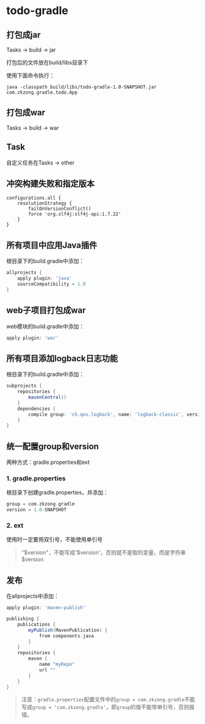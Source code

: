 # todo-gradle

## 打包成jar
Tasks -> build -> jar

打包后的文件放在build/libs目录下

使用下面命令执行：
```
java -classpath build/libs/todo-gradle-1.0-SNAPSHOT.jar com.zkzong.gradle.todo.App
```

## 打包成war
Tasks -> build -> war

## Task
自定义任务在Tasks -> other

## 冲突构建失败和指定版本

```
configurations.all {
    resolutionStrategy {
        failOnVersionConflict()
        force 'org.slf4j:slf4j-api:1.7.22'
    }
}
```

## 所有项目中应用Java插件
根目录下的build.gradle中添加：
```groovy
allprojects {
    apply plugin: 'java'
    sourceCompatibility = 1.8
}
```
## web子项目打包成war
web模块的build.gradle中添加：
```groovy
apply plugin: 'war'
```

## 所有项目添加logback日志功能
根目录下的build.gradle中添加：
```groovy
subprojects {
    repositories {
        mavenCentral()
    }
    dependencies {
        compile group: 'ch.qos.logback', name: 'logback-classic', version: '1.2.3'
    }
}
```
## 统一配置group和version

两种方式：gradle.properties和ext

### 1. gradle.properties

根目录下创建gradle.properties，并添加：
```groovy
group = com.zkzong.gradle
version = 1.0-SNAPSHOT
```

### 2. ext

使用时一定要用双引号，不能使用单引号
> "$version"，不能写成'$version'，否则就不是取的变量，而是字符串$version


## 发布

在allprojects中添加：
```groovy
apply plugin: 'maven-publish'

publishing {
    publications {
        myPublish(MavenPublication) {
            from components.java
        }
    }
    repositories {
        maven {
            name "myRepo"
            url ""
        }
    }
}
```
> 注意：`gradle.properties`配置文件中的`group = com.zkzong.gradle`不能写成`group = 'com.zkzong.gradle'`，即`group`的值不能带单引号，否则报错。